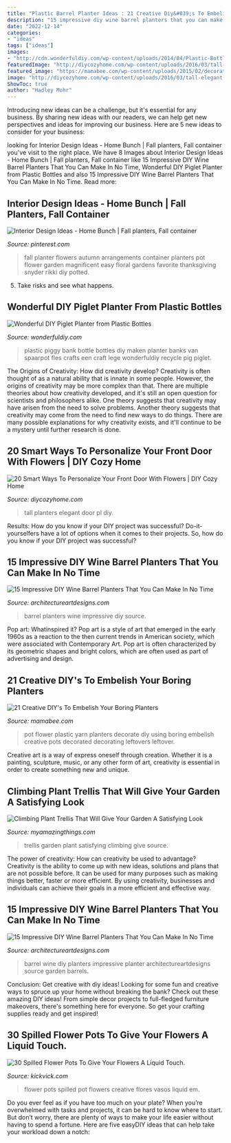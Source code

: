 ```yaml
---
title: "Plastic Barrel Planter Ideas : 21 Creative Diy&#039;s To Embelish Your Boring Planters"
description: "15 impressive diy wine barrel planters that you can make in no time"
date: "2022-12-14"
categories:
- "ideas"
tags: ["ideas"]
images:
- "http://cdn.wonderfuldiy.com/wp-content/uploads/2014/04/Plastic-Bottle-piggy-Bank-wonderfuldiy.jpg"
featuredImage: "http://diycozyhome.com/wp-content/uploads/2016/03/tall-elegant-planters.jpg"
featured_image: "https://mamabee.com/wp-content/uploads/2015/02/decorate-a-plastic-flower-pot-using-yarn-leftovers.jpg"
image: "http://diycozyhome.com/wp-content/uploads/2016/03/tall-elegant-planters.jpg"
ShowToc: true
author: "Hadley Mohr"
---
```



Introducing new ideas can be a challenge, but it's essential for any business. By sharing new ideas with our readers, we can help get new perspectives and ideas for improving our business. Here are 5 new ideas to consider for your business: 

	

		
looking for Interior Design Ideas - Home Bunch | Fall planters, Fall container you've visit to the right place. We have 8 Images about Interior Design Ideas - Home Bunch | Fall planters, Fall container like 15 Impressive DIY Wine Barrel Planters That You Can Make In No Time, Wonderful DIY Piglet Planter from Plastic Bottles and also 15 Impressive DIY Wine Barrel Planters That You Can Make In No Time. Read more:
		
    
## Interior Design Ideas - Home Bunch | Fall Planters, Fall Container

<img loading=lazy src="https://i.pinimg.com/originals/57/5b/f8/575bf8ae62ec5d916f718bd3e955d4b8.jpg" onerror="this.onerror=null;this.src='https://tse1.mm.bing.net/th?id=OIP.7TE4gxoytELhUooVLglOHgHaLR&amp;pid=15.1';" alt="Interior Design Ideas - Home Bunch | Fall planters, Fall container">

_Source: pinterest.com_

>fall planter flowers autumn arrangements container planters pot flower garden magnificent easy floral gardens favorite thanksgiving snyder rikki diy potted. 

	

5. Take risks and see what happens.

    
## Wonderful DIY Piglet Planter From Plastic Bottles

<img loading=lazy src="http://cdn.wonderfuldiy.com/wp-content/uploads/2014/04/Plastic-Bottle-piggy-Bank-wonderfuldiy.jpg" onerror="this.onerror=null;this.src='https://tse4.mm.bing.net/th?id=OIP.yAkxXScChQTdsu0yZOfuEAHaHa&amp;pid=15.1';" alt="Wonderful DIY Piglet Planter from Plastic Bottles">

_Source: wonderfuldiy.com_

>plastic piggy bank bottle bottles diy maken planter banks van spaarpot fles crafts een craft lege wonderfuldiy recycle pig piglet. 

	

The Origins of Creativity: How did creativity develop?
Creativity is often thought of as a natural ability that is innate in some people. However, the origins of creativity may be more complex than that. There are multiple theories about how creativity developed, and it's still an open question for scientists and philosophers alike. One theory suggests that creativity may have arisen from the need to solve problems. Another theory suggests that creativity may come from the need to find new ways to do things. There are many possible explanations for why creativity exists, and it'll continue to be a mystery until further research is done.

    
## 20 Smart Ways To Personalize Your Front Door With Flowers | DIY Cozy Home

<img loading=lazy src="http://diycozyhome.com/wp-content/uploads/2016/03/tall-elegant-planters.jpg" onerror="this.onerror=null;this.src='https://tse3.mm.bing.net/th?id=OIP.EIjWzeRm3W3KoEguLI0e-gHaIJ&amp;pid=15.1';" alt="20 Smart Ways To Personalize Your Front Door With Flowers | DIY Cozy Home">

_Source: diycozyhome.com_

>tall planters elegant door pl diy. 

	

Results: How do you know if your DIY project was successful?
Do-it-yourselfers have a lot of options when it comes to their projects. So, how do you know if your DIY project was successful?

    
## 15 Impressive DIY Wine Barrel Planters That You Can Make In No Time

<img loading=lazy src="https://www.architectureartdesigns.com/wp-content/uploads/2017/04/5qa-630x473.jpeg" onerror="this.onerror=null;this.src='https://tse4.mm.bing.net/th?id=OIP.uzuPOetbDskC9Q17h30sbAHaFj&amp;pid=15.1';" alt="15 Impressive DIY Wine Barrel Planters That You Can Make In No Time">

_Source: architectureartdesigns.com_

>barrel planters wine impressive diy source. 

	

Pop art: Whatinspired it?
Pop art is a style of art that emerged in the early 1960s as a reaction to the then current trends in American society, which were associated with Contemporary Art. Pop art is often characterized by its geometric shapes and bright colors, which are often used as part of advertising and design.

    
## 21 Creative DIY&#039;s To Embelish Your Boring Planters

<img loading=lazy src="https://mamabee.com/wp-content/uploads/2015/02/decorate-a-plastic-flower-pot-using-yarn-leftovers.jpg" onerror="this.onerror=null;this.src='https://tse2.mm.bing.net/th?id=OIP.iPd2MI3zZjnw7GSU4k3g7gHaJ3&amp;pid=15.1';" alt="21 Creative DIY&#039;s To Embelish Your Boring Planters">

_Source: mamabee.com_

>pot flower plastic yarn planters decorate diy using boring embelish creative pots decorated decorating leftovers leftover. 

	

Creative art is a way of express oneself through creation. Whether it is a painting, sculpture, music, or any other form of art, creativity is essential in order to create something new and unique.

    
## Climbing Plant Trellis That Will Give Your Garden A Satisfying Look

<img loading=lazy src="http://myamazingthings.com/wp-content/uploads/2017/04/idei-practice-21.jpg" onerror="this.onerror=null;this.src='https://tse2.mm.bing.net/th?id=OIP.5ZuddTD-yaeFBUkT762rjgHaLH&amp;pid=15.1';" alt="Climbing Plant Trellis That Will Give Your Garden A Satisfying Look">

_Source: myamazingthings.com_

>trellis garden plant satisfying climbing give source. 

	

The power of creativity: How can creativity be used to advantage?
Creativity is the ability to come up with new ideas, solutions and plans that are not possible before. It can be used for many purposes such as making things better, faster or more efficient. By using creativity, businesses and individuals can achieve their goals in a more efficient and effective way.

    
## 15 Impressive DIY Wine Barrel Planters That You Can Make In No Time

<img loading=lazy src="https://www.architectureartdesigns.com/wp-content/uploads/2017/04/11-4-e1491250637919-630x726.jpg" onerror="this.onerror=null;this.src='https://tse1.mm.bing.net/th?id=OIP.plaKcJ5eTT6zanEBknYu7AHaIi&amp;pid=15.1';" alt="15 Impressive DIY Wine Barrel Planters That You Can Make In No Time">

_Source: architectureartdesigns.com_

>barrel wine diy planters impressive planter architectureartdesigns source garden barrels. 

	

Conclusion: Get creative with diy ideas!
Looking for some fun and creative ways to spruce up your home without breaking the bank? Check out these amazing DIY ideas!
From simple decor projects to full-fledged furniture makeovers, there's something here for everyone. So get your crafting supplies ready and get inspired!

    
## 30 Spilled Flower Pots To Give Your Flowers A Liquid Touch.

<img loading=lazy src="http://www.kickvick.com/wp-content/uploads/2015/07/spilled-flower-pots-a-17.jpg" onerror="this.onerror=null;this.src='https://tse1.mm.bing.net/th?id=OIP.RxO_cZCja11BnI_a_P9-FwHaJ4&amp;pid=15.1';" alt="30 Spilled Flower Pots To Give Your Flowers A Liquid Touch.">

_Source: kickvick.com_

>flower pots spilled pot flowers creative flores vasos liquid em. 

	

Do you ever feel as if you have too much on your plate? When you’re overwhelmed with tasks and projects, it can be hard to know where to start. But don’t worry, there are plenty of ways to make your life easier without having to spend a fortune. Here are five easyDIY ideas that can help take your workload down a notch: 

